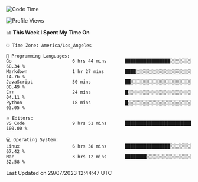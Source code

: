 <!--START_SECTION:waka-->
![Code Time](http://img.shields.io/badge/Code%20Time-496%20hrs%2016%20mins-blue)

![Profile Views](http://img.shields.io/badge/Profile%20Views-0-blue)

📊 **This Week I Spent My Time On** 

```text
🕑︎ Time Zone: America/Los_Angeles

💬 Programming Languages: 
Go                       6 hrs 44 mins       █████████████████░░░░░░░░   68.34 % 
Markdown                 1 hr 27 mins        ████░░░░░░░░░░░░░░░░░░░░░   14.76 % 
JavaScript               50 mins             ██░░░░░░░░░░░░░░░░░░░░░░░   08.49 % 
C++                      24 mins             █░░░░░░░░░░░░░░░░░░░░░░░░   04.11 % 
Python                   18 mins             █░░░░░░░░░░░░░░░░░░░░░░░░   03.05 % 

🔥 Editors: 
VS Code                  9 hrs 51 mins       █████████████████████████   100.00 % 

💻 Operating System: 
Linux                    6 hrs 38 mins       █████████████████░░░░░░░░   67.42 % 
Mac                      3 hrs 12 mins       ████████░░░░░░░░░░░░░░░░░   32.58 % 
```


 Last Updated on 29/07/2023 12:44:47 UTC
<!--END_SECTION:waka-->
